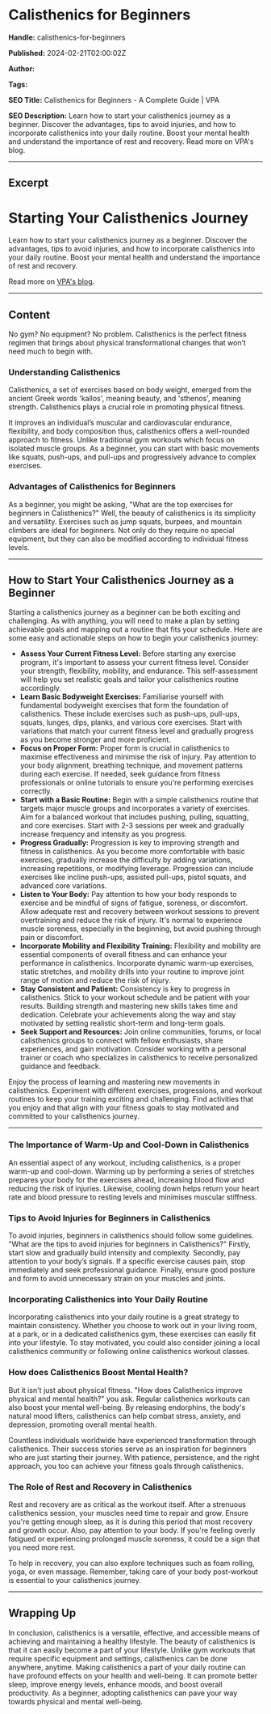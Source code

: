 # Calisthenics for Beginners

**Handle:** calisthenics-for-beginners

**Published:** 2024-02-21T02:00:02Z

**Author:**  

**Tags:** 

**SEO Title:** Calisthenics for Beginners - A Complete Guide | VPA

**SEO Description:** Learn how to start your calisthenics journey as a beginner. Discover the advantages, tips to avoid injuries, and how to incorporate calisthenics into your daily routine. Boost your mental health and understand the importance of rest and recovery. Read more on VPA's blog.

---

## Excerpt

# Starting Your Calisthenics Journey

Learn how to start your calisthenics journey as a beginner. Discover the advantages, tips to avoid injuries, and how to incorporate calisthenics into your daily routine. Boost your mental health and understand the importance of rest and recovery. 

Read more on [VPA's blog](link).

---

## Content

No gym? No equipment? No problem. Calisthenics is the perfect fitness regimen that brings about physical transformational changes that won’t need much to begin with.

### Understanding Calisthenics

Calisthenics, a set of exercises based on body weight, emerged from the ancient Greek words 'kallos', meaning beauty, and 'sthenos', meaning strength. Calisthenics plays a crucial role in promoting physical fitness.

It improves an individual’s muscular and cardiovascular endurance, flexibility, and body composition thus, calisthenics offers a well-rounded approach to fitness. Unlike traditional gym workouts which focus on isolated muscle groups. As a beginner, you can start with basic movements like squats, push-ups, and pull-ups and progressively advance to complex exercises.

### Advantages of Calisthenics for Beginners

As a beginner, you might be asking, "What are the top exercises for beginners in Calisthenics?" Well, the beauty of calisthenics is its simplicity and versatility. Exercises such as jump squats, burpees, and mountain climbers are ideal for beginners. Not only do they require no special equipment, but they can also be modified according to individual fitness levels.

---

## How to Start Your Calisthenics Journey as a Beginner

Starting a calisthenics journey as a beginner can be both exciting and challenging. As with anything, you will need to make a plan by setting achievable goals and mapping out a routine that fits your schedule. Here are some easy and actionable steps on how to begin your calisthenics journey:

- **Assess Your Current Fitness Level:** Before starting any exercise program, it's important to assess your current fitness level. Consider your strength, flexibility, mobility, and endurance. This self-assessment will help you set realistic goals and tailor your calisthenics routine accordingly.
- **Learn Basic Bodyweight Exercises:** Familiarise yourself with fundamental bodyweight exercises that form the foundation of calisthenics. These include exercises such as push-ups, pull-ups, squats, lunges, dips, planks, and various core exercises. Start with variations that match your current fitness level and gradually progress as you become stronger and more proficient.
- **Focus on Proper Form:** Proper form is crucial in calisthenics to maximise effectiveness and minimise the risk of injury. Pay attention to your body alignment, breathing technique, and movement patterns during each exercise. If needed, seek guidance from fitness professionals or online tutorials to ensure you're performing exercises correctly.
- **Start with a Basic Routine:** Begin with a simple calisthenics routine that targets major muscle groups and incorporates a variety of exercises. Aim for a balanced workout that includes pushing, pulling, squatting, and core exercises. Start with 2-3 sessions per week and gradually increase frequency and intensity as you progress.
- **Progress Gradually:** Progression is key to improving strength and fitness in calisthenics. As you become more comfortable with basic exercises, gradually increase the difficulty by adding variations, increasing repetitions, or modifying leverage. Progression can include exercises like incline push-ups, assisted pull-ups, pistol squats, and advanced core variations.
- **Listen to Your Body:** Pay attention to how your body responds to exercise and be mindful of signs of fatigue, soreness, or discomfort. Allow adequate rest and recovery between workout sessions to prevent overtraining and reduce the risk of injury. It's normal to experience muscle soreness, especially in the beginning, but avoid pushing through pain or discomfort.
- **Incorporate Mobility and Flexibility Training:** Flexibility and mobility are essential components of overall fitness and can enhance your performance in calisthenics. Incorporate dynamic warm-up exercises, static stretches, and mobility drills into your routine to improve joint range of motion and reduce the risk of injury.
- **Stay Consistent and Patient:** Consistency is key to progress in calisthenics. Stick to your workout schedule and be patient with your results. Building strength and mastering new skills takes time and dedication. Celebrate your achievements along the way and stay motivated by setting realistic short-term and long-term goals.
- **Seek Support and Resources:** Join online communities, forums, or local calisthenics groups to connect with fellow enthusiasts, share experiences, and gain motivation. Consider working with a personal trainer or coach who specializes in calisthenics to receive personalized guidance and feedback.

Enjoy the process of learning and mastering new movements in calisthenics. Experiment with different exercises, progressions, and workout routines to keep your training exciting and challenging. Find activities that you enjoy and that align with your fitness goals to stay motivated and committed to your calisthenics journey.

---

### The Importance of Warm-Up and Cool-Down in Calisthenics

An essential aspect of any workout, including calisthenics, is a proper warm-up and cool-down. Warming up by performing a series of stretches prepares your body for the exercises ahead, increasing blood flow and reducing the risk of injuries. Likewise, cooling down helps return your heart rate and blood pressure to resting levels and minimises muscular stiffness.

### Tips to Avoid Injuries for Beginners in Calisthenics

To avoid injuries, beginners in calisthenics should follow some guidelines. "What are the tips to avoid injuries for beginners in Calisthenics?" Firstly, start slow and gradually build intensity and complexity. Secondly, pay attention to your body’s signals. If a specific exercise causes pain, stop immediately and seek professional guidance. Finally, ensure good posture and form to avoid unnecessary strain on your muscles and joints.

### Incorporating Calisthenics into Your Daily Routine

Incorporating calisthenics into your daily routine is a great strategy to maintain consistency. Whether you choose to work out in your living room, at a park, or in a dedicated calisthenics gym, these exercises can easily fit into your lifestyle. To stay motivated, you could also consider joining a local calisthenics community or following online calisthenics workout classes.

### How does Calisthenics Boost Mental Health?

But it isn't just about physical fitness. "How does Calisthenics improve physical and mental health?" you ask. Regular calisthenics workouts can also boost your mental well-being. By releasing endorphins, the body's natural mood lifters, calisthenics can help combat stress, anxiety, and depression, promoting overall mental health.

Countless individuals worldwide have experienced transformation through calisthenics. Their success stories serve as an inspiration for beginners who are just starting their journey. With patience, persistence, and the right approach, you too can achieve your fitness goals through calisthenics.

### The Role of Rest and Recovery in Calisthenics

Rest and recovery are as critical as the workout itself. After a strenuous calisthenics session, your muscles need time to repair and grow. Ensure you're getting enough sleep, as it is during this period that most recovery and growth occur. Also, pay attention to your body. If you're feeling overly fatigued or experiencing prolonged muscle soreness, it could be a sign that you need more rest.

To help in recovery, you can also explore techniques such as foam rolling, yoga, or even massage. Remember, taking care of your body post-workout is essential to your calisthenics journey.

---

## Wrapping Up

In conclusion, calisthenics is a versatile, effective, and accessible means of achieving and maintaining a healthy lifestyle. The beauty of calisthenics is that it can easily become a part of your lifestyle. Unlike gym workouts that require specific equipment and settings, calisthenics can be done anywhere, anytime. Making calisthenics a part of your daily routine can have profound effects on your health and well-being. It can promote better sleep, improve energy levels, enhance moods, and boost overall productivity. As a beginner, adopting calisthenics can pave your way towards physical and mental well-being.

